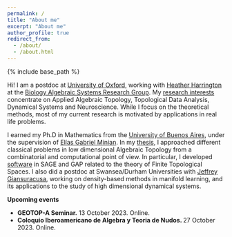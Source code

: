 ```yaml
---
permalink: /
title: "About me"
excerpt: "About me"
author_profile: true
redirect_from: 
  - /about/
  - /about.html
---
```


{% include base_path %}



Hi! I am a postdoc at
[University of Oxford](https://www.maths.ox.ac.uk/people/ximena.fernandez), working with [Heather Harrington](https://www.maths.ox.ac.uk/people/heather.harrington) at the [Biology Algebraic Systems Research Group](http://people.maths.ox.ac.uk/harrington/). My [research interests](research) concentrate  on Applied Algebraic Topology, Topological Data Analysis, Dynamical Systems and Neuroscience. While I focus on the theoretical methods, most of my current research is motivated by applications in real life problems. 



I earned
my Ph.D in Mathematics from the
[University of Buenos Aires](http://web.dm.uba.ar/), under the supervision of [Elías Gabriel Minian](http://mate.dm.uba.ar/~gminian/). In my [thesis](http://cms.dm.uba.ar/academico/carreras/doctorado/Tesis_Ximena_Fernandez.pdf), I approached different classical problems in low dimensional Algebraic Topology from a combinatorial and computational point of view. In particular, I developed 
[software](code) in SAGE and GAP related to the theory of Finite Topological Spaces. I also did a postdoc at Swansea/Durham Universities with [Jeffrey Giansuracusa](https://sites.google.com/view/jeffreygiansiracusa/home), working on density-based methods in manifold learning, and its applications to the study of high dimensional dynamical systems.


**Upcoming events**
<ul>
<li><b>GEOTOP-A Seminar.</b>
13 October 2023. Online.</li>
<li><b>Coloquio Iberoamericano de Algebra y Teoria de Nudos. </b>
27 October 2023. Online.</li>
</ul>

